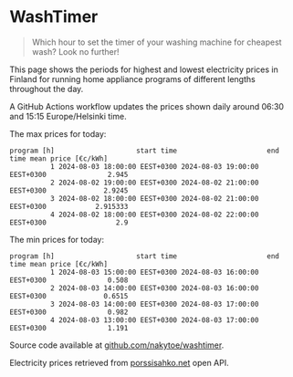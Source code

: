 
# WashTimer

> Which hour to set the timer of your washing machine for cheapest wash? Look no further!

This page shows the periods for highest and lowest electricity prices in Finland 
for running home appliance programs of different lengths throughout the day. 

A GitHub Actions workflow updates the prices shown daily around 06:30 and 15:15 Europe/Helsinki time.

The max prices for today:

	program [h]                    start time                      end time mean price [€c/kWh]
	          1 2024-08-03 18:00:00 EEST+0300 2024-08-03 19:00:00 EEST+0300               2.945
	          2 2024-08-02 19:00:00 EEST+0300 2024-08-02 21:00:00 EEST+0300              2.9245
	          3 2024-08-02 18:00:00 EEST+0300 2024-08-02 21:00:00 EEST+0300            2.915333
	          4 2024-08-02 18:00:00 EEST+0300 2024-08-02 22:00:00 EEST+0300                 2.9

The min prices for today:

	program [h]                    start time                      end time mean price [€c/kWh]
	          1 2024-08-03 15:00:00 EEST+0300 2024-08-03 16:00:00 EEST+0300               0.508
	          2 2024-08-03 14:00:00 EEST+0300 2024-08-03 16:00:00 EEST+0300              0.6515
	          3 2024-08-03 14:00:00 EEST+0300 2024-08-03 17:00:00 EEST+0300               0.982
	          4 2024-08-03 13:00:00 EEST+0300 2024-08-03 17:00:00 EEST+0300               1.191


Source code available at [github.com/nakytoe/washtimer](https://github.com/nakytoe/washtimer).

Electricity prices retrieved from [porssisahko.net](https://porssisahko.net/api) open API.
